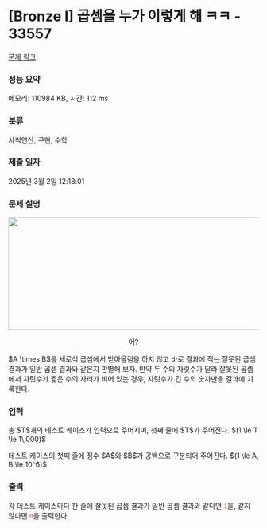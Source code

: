 # [Bronze I] 곱셈을 누가 이렇게 해 ㅋㅋ - 33557 

[문제 링크](https://www.acmicpc.net/problem/33557) 

### 성능 요약

메모리: 110984 KB, 시간: 112 ms

### 분류

사칙연산, 구현, 수학

### 제출 일자

2025년 3월 2일 12:18:01

### 문제 설명

<p style="text-align: center;"><img alt="" src="" style="height: 226px; width: 600px;"></p>

<p style="text-align: center;">어?</p>

<p>$A \times B$를 세로식 곱셈에서 받아올림을 하지 않고 바로 결과에 적는 잘못된 곱셈 결과가 일반 곱셈 결과와 같은지 판별해 보자. 만약 두 수의 자릿수가 달라 잘못된 곱셈에서 자릿수가 짧은 수의 자리가 비어 있는 경우, 자릿수가 긴 수의 숫자만을 결과에 기록한다.</p>

### 입력 

 <p>총 $T$개의 테스트 케이스가 입력으로 주어지며, 첫째 줄에 $T$가 주어진다. $(1 \le T \le 1\,000)$ </p>

<p>테스트 케이스의 첫째 줄에 정수 $A$와 $B$가 공백으로 구분되어 주어진다. $(1 \le A, B \le 10^6)$ </p>

### 출력 

 <p>각 테스트 케이스마다 한 줄에 잘못된 곱셈 결과가 일반 곱셈 결과와 같다면 <span style="color:#e74c3c;"><code>1</code></span>을, 같지 않다면 <span style="color:#e74c3c;"><code>0</code></span>을 출력한다.</p>

